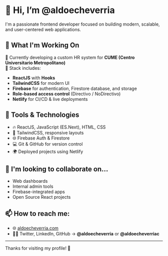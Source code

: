 # 👋 Hi, I’m @aldoecheverria

I'm a passionate frontend developer focused on building modern, scalable, and user-centered web applications.

## 🧠 What I'm Working On
🚀 Currently developing a custom HR system for **CUME (Centro Universitario Metropolitano)**  
💼 Stack includes:
- **ReactJS** with **Hooks**
- **TailwindCSS** for modern UI
- **Firebase** for authentication, Firestore database, and storage
- **Role-based access control** (Directivo / NoDirectivo)
- **Netlify** for CI/CD & live deployments

## 🔧 Tools & Technologies
- 🔥 ReactJS, JavaScript (ES.Next), HTML, CSS
- 🎨 TailwindCSS, responsive layouts
- 🌐 Firebase Auth & Firestore
- 💻 Git & GitHub for version control
- 🌍 Deployed projects using Netlify

## 🤝 I'm looking to collaborate on...
- Web dashboards
- Internal admin tools
- Firebase-integrated apps
- Open Source React projects

## 📫 How to reach me:
- 🌐 [aldoecheverria.com](https://aldoecheverria2.netlify.app)
- 🧑‍💻 Twitter, LinkedIn, GitHub → **@aldoecheverria** or **@aldoecheverriac**

---

Thanks for visiting my profile! 🙌

<!---
aldoecheverrria/aldoecheverrria is a ✨ special ✨ repository because its `README.md` (this file) appears on your GitHub profile.
You can click the Preview link to take a look at your changes.
--->
